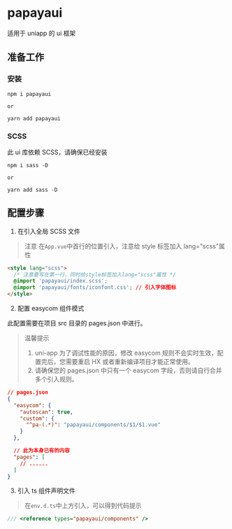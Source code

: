 # papayaui

适用于 uniapp 的 ui 框架

## 准备工作

### 安装

```
npm i papayaui

or

yarn add papayaui
```

### SCSS

此 ui 库依赖 SCSS，请确保已经安装

```
npm i sass -D

or

yarn add sass -D
```

## 配置步骤

1. 在引入全局 SCSS 文件

> 注意
> 在`App.vue`中首行的位置引入，注意给 style 标签加入 lang="scss"属性

```html
<style lang="scss">
  /* 注意要写在第一行，同时给style标签加入lang="scss"属性 */
  @import 'papayaui/index.scss';
  @import 'papayaui/fonts/iconfont.css'; // 引入字体图标
</style>
```

2. 配置 easycom 组件模式

此配置需要在项目 src 目录的 pages.json 中进行。

> 温馨提示
>
> 1. uni-app 为了调试性能的原因，修改 easycom 规则不会实时生效，配置完后，您需要重启 HX 或者重新编译项目才能正常使用。
> 2. 请确保您的 pages.json 中只有一个 easycom 字段，否则请自行合并多个引入规则。

```json
// pages.json
{
  "easycom": {
    "autoscan": true,
    "custom": {
      "^pa-(.*)": "papayaui/components/$1/$1.vue"
    }
  },

  // 此为本身已有的内容
  "pages": [
    // ......
  ]
}
```

3. 引入 ts 组件声明文件

> 在`env.d.ts`中上方引入，可以得到代码提示

```typescript
/// <reference types="papayaui/components" />
```
